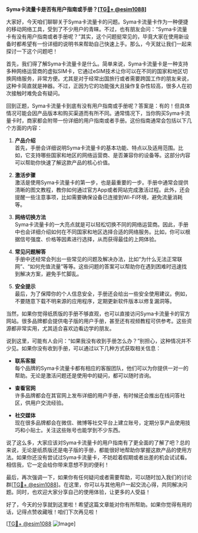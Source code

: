 **Syma卡流量卡是否有用户指南或手册？[[TG💪+ @esim1088](https://t.me/s/esim1088)]**

大家好，今天咱们聊聊关于Syma卡流量卡的问题。Syma卡流量卡作为一种便捷的移动网络工具，受到了不少用户的青睐。不过，也有朋友会问：“Syma卡流量卡有没有用户指南或者手册呢？”其实，这个问题挺常见的，毕竟大家在使用新设备时都希望有一份详细的说明书来帮助自己快速上手。那么，今天就让我们一起来探讨一下这个问题吧！

首先，我们得了解Syma卡流量卡是什么。简单来说，Syma卡流量卡是一种支持多种网络运营商的虚拟SIM卡，它通过eSIM技术让你可以在不同的国家和地区切换网络服务，非常方便。尤其是对于经常出国旅行或者需要跨国工作的朋友来说，这种卡简直就是神器。不过，正因为它的功能强大且操作复杂性较高，很多人在初次接触时难免会有疑问。

回到正题，Syma卡流量卡到底有没有用户指南或手册呢？答案是：有的！但具体情况可能会因产品版本和购买渠道而有所不同。通常情况下，当你购买Syma卡流量卡时，商家都会附带一份详细的用户指南或者手册。这份指南通常会包括以下几个方面的内容：

1. **产品介绍**  
   首先，手册会详细说明Syma卡流量卡的基本功能、特点以及适用范围。比如，它支持哪些国家和地区的网络运营商、是否兼容你的设备等。这部分内容可以帮助你快速了解这款产品的核心价值。

2. **激活步骤**  
   激活是使用Syma卡流量卡的第一步，也是最重要的一步。手册中通常会提供清晰的图文教程，教你如何通过官方App或者网站完成激活过程。此外，还会提醒一些注意事项，比如需要确保设备已连接到Wi-Fi环境，避免流量消耗等。

3. **网络切换方法**  
   Syma卡流量卡的一大亮点就是可以轻松切换不同的网络运营商。因此，手册中也会详细介绍如何在不同国家和地区选择合适的网络服务。比如，你可以根据信号强度、价格等因素进行选择，从而获得最佳的上网体验。

4. **常见问题解答**  
   手册中还经常会列出一些常见的问题及解决办法，比如“为什么无法正常联网”、“如何充值流量”等等。这些问题的答案可以帮助你在遇到困难时迅速找到解决方案，避免手忙脚乱。

5. **安全提示**  
   最后，为了保障你的个人信息安全，手册还会给出一些安全使用建议。例如，不要随意下载不明来源的应用程序，定期更新软件版本以修复漏洞等。

当然，如果你觉得纸质版的手册不够直观，也可以直接访问Syma卡流量卡的官方网站。很多品牌都会提供电子版的用户手册，甚至还有视频教程可供参考。这些资源都非常实用，尤其适合喜欢边看边学的朋友。

说到这里，可能有人会问：“如果我没有收到手册怎么办？”别担心，这种情况并不少见。如果你没有收到手册，可以通过以下几种方式获取相关信息：

- **联系客服**  
  每个品牌的Syma卡流量卡都有相应的客服团队，他们可以为你提供一对一的帮助。无论是激活问题还是使用中的疑问，都可以随时咨询。

- **查看官网**  
  许多品牌都会在其官网上发布详细的用户手册，有时候还会推出在线问答社区，供用户交流经验。

- **社交媒体**  
  现在很多品牌都会在微信、微博等社交平台上建立账号，定期分享产品使用技巧和小贴士。关注这些账号也能学到不少东西。

说了这么多，大家应该对Syma卡流量卡的用户指南有了更全面的了解了吧？总的来说，无论是纸质版还是电子版的手册，都能很好地帮助你掌握这款产品的使用方法。如果你还没有尝试过Syma卡流量卡，不妨趁着假期或者出差的机会试试看。相信我，它一定会给你带来意想不到的便利！

最后，再次强调一下，如果你有任何疑问或者需要帮助，可以随时加入我们的讨论群[[TG💪+ @esim1088](https://t.me/s/esim1088)]。在这里，你可以与其他用户一起交流心得，共同解决问题。同时，也欢迎大家分享自己的使用体验，让更多的人受益！

好了，今天的分享就到这里啦！希望这篇文章能对你有所帮助。如果你觉得有用的话，记得点赞收藏哦！咱们下次再见啦！

[[TG💪+ @esim1088](https://t.me/s/esim1088) ![Image](https://i.postimg.cc/4NQfJmqS/Snipaste-2025-05-13-00-14-12.png)]
